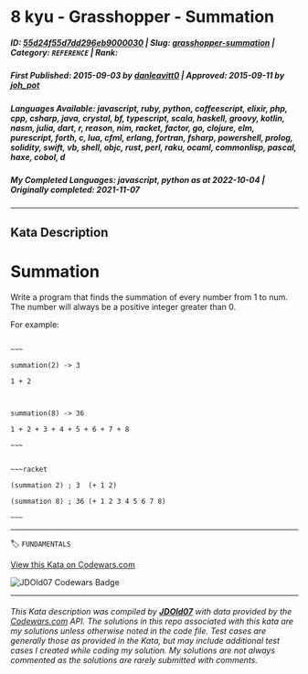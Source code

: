 # 8 kyu - Grasshopper - Summation

##### **ID**: [55d24f55d7dd296eb9000030](https://www.codewars.com/kata/55d24f55d7dd296eb9000030) | **Slug**: [grasshopper-summation](https://www.codewars.com/kata/55d24f55d7dd296eb9000030) | **Category**: `REFERENCE` | **Rank**: <span style="color:white">8 kyu</span>

##### **First Published**: 2015-09-03 ***by*** [danleavitt0](https://www.codewars.com/users/danleavitt0) | **Approved**: 2015-09-11 ***by*** [joh_pot](https://www.codewars.com/users/joh_pot)

##### **Languages Available**: javascript, ruby, python, coffeescript, elixir, php, cpp, csharp, java, crystal, bf, typescript, scala, haskell, groovy, kotlin, nasm, julia, dart, r, reason, nim, racket, factor, go, clojure, elm, purescript, forth, c, lua, cfml, erlang, fortran, fsharp, powershell, prolog, solidity, swift, vb, shell, objc, rust, perl, raku, ocaml, commonlisp, pascal, haxe, cobol, d

##### **My Completed Languages**: javascript, python ***as at*** 2022-10-04 | **Originally completed**: 2021-11-07

---

## Kata Description


# Summation



Write a program that finds the summation of every number from 1 to num. The number will always be a positive integer greater than 0.



For example:

```if-not:racket

~~~

summation(2) -> 3

1 + 2



summation(8) -> 36

1 + 2 + 3 + 4 + 5 + 6 + 7 + 8

~~~

```

```if:racket

~~~racket

(summation 2) ; 3  (+ 1 2)

(summation 8) ; 36 (+ 1 2 3 4 5 6 7 8)

~~~

```



---


🏷 `FUNDAMENTALS`


[View this Kata on Codewars.com](https://www.codewars.com/kata/55d24f55d7dd296eb9000030)

![](https://www.codewars.com/users/jdold07/badges/large "JDOld07 Codewars Badge")

---

###### *This Kata description was compiled by [**JDOld07**](https://tpstech.dev) with data provided by the [Codewars.com](https://www.codewars.com) API.  The solutions in this repo associated with this kata are my solutions unless otherwise noted in the code file.  Test cases are generally those as provided in the Kata, but may include additional test cases I created while coding my solution.  My solutions are not always commented as the solutions are rarely submitted with comments.*
